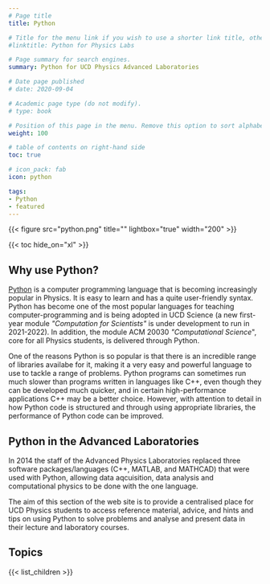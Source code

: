 ```yaml
---
# Page title
title: Python

# Title for the menu link if you wish to use a shorter link title, otherwise remove this option.
#linktitle: Python for Physics Labs

# Page summary for search engines.
summary: Python for UCD Physics Advanced Laboratories

# Date page published
# date: 2020-09-04

# Academic page type (do not modify).
# type: book

# Position of this page in the menu. Remove this option to sort alphabetically.
weight: 100

# table of contents on right-hand side
toc: true

# icon_pack: fab
icon: python

tags:
- Python
- featured 
---
```



{{< figure src="python.png" title="" lightbox="true" width="200" >}}

{{< toc hide_on="xl" >}}



## Why use Python?
[Python](https://www.python.org) is a computer programming language that is becoming increasingly popular
in Physics. It is easy to learn and has a quite user-friendly syntax. Python has become one of the
most popular languages for teaching computer-programming and is being adopted in UCD Science
(a new first-year module *"Computation for Scientists"* is under development to run in 2021-2022).
In addition, the module ACM 20030 *"Computational Science*", core for all Physics students, is delivered through Python.


One of the reasons Python is so popular is that there is 
an incredible range of libraries availabe for it, making it a very easy and powerful language to use
to tackle a range of problems. Python programs can sometimes run much slower than programs written in
languages like C++, even though they can be developed much quicker, and in certain high-performance
applications C++ may be a better choice. However, with attention to detail in how Python code is structured
and through using appropriate libraries, the performance of Python code can be improved.


## Python in the Advanced Laboratories
In 2014 the staff of the Advanced Physics Laboratories replaced three software packages/languages
(C++, MATLAB, and MATHCAD) that were used with Python, allowing data aqcuisition, data analysis and computational
physics to be done with the one language. 

The aim of this section of the web site is to provide a centralised place for UCD Physics students to access
reference material, advice, and hints and tips on using Python to solve problems and analyse and present
data in their lecture and laboratory courses.

## Topics

{{< list_children >}}